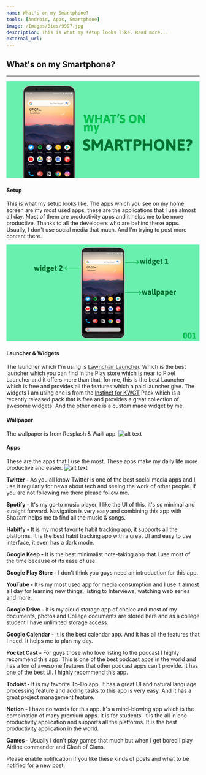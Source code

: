```yaml
---
name: What's on my Smartphone?
tools: [Android, Apps, Smartphone]
image: /Images/Bies/9997.jpg
description: This is what my setup looks like. Read more...
external_url:
---
```

## **What's on my Smartphone?**
---
![alt text](/Images/Bies/9997.jpg "1")
#### **Setup**
This is what my setup looks like. The apps which you see on my home screen are my most used apps, these are the applications that I use almost all day. Most of them are productivity apps and it helps me to be more productive. Thanks to all the developers who are behind these apps. Usually, I don't use social media that much. And I'm trying to post more content there.

![alt text](/Images/Bies/9997-001.jpg "2")
#### **Launcher & Widgets**
The launcher which I'm using is [Lawnchair Launcher](https://play.google.com/store/apps/details?id=ch.deletescape.lawnchair.plah). Which is the best launcher which you can find in the Play store which is near to Pixel Launcher and it offers more than that, for me, this is the best Launcher which is free and provides all the features which a paid launcher give.
The widgets I am using one is from the [Instinct for KWGT](https://play.google.com/store/apps/details?id=instinctkwgt.kustom.pack) Pack which is a recently released pack that is free and provides a great collection of awesome widgets. And the other one is a custom made widget by me.

#### **Wallpaper**
The wallpaper is from Resplash & Walli app.
![alt text](/Images/Bies/9997-002.jpg"3")

#### **Apps**
These are the apps that I use the most. These apps make my daily life more productive and easier.
![alt text](/Images/Bies/9997-003.jpg"4")

**Twitter -** As you all know Twitter is one of the best social media apps and I use it regularly for news about tech and seeing the work of other people. If you are not following me there please follow me.

**Spotify -** It's my go-to music player. I like the UI of this, it's so minimal and straight forward. Navigation is very easy and combining this app with Shazam helps me to find all the music & songs.

**Habitfy -** It is my most favorite habit tracking app, it supports all the platforms. It is the best habit tracking app with a great UI and easy to use interface, it even has a dark mode.

**Google Keep -** It is the best minimalist note-taking app that I use most of the time because of its ease of use. 

**Google Play Store -** I don't think you guys need an introduction for this app.

**YouTube -** It is my most used app for media consumption and I use it almost all day for learning new things, listing to Interviews, watching web series and more.

**Google Drive -** It is my cloud storage app of choice and most of my documents, photos and College documents are stored here and as a college student I have unlimited storage access.

**Google Calendar -** It is the best calendar app. And it has all the features that I need. It helps me to plan my day.

**Pocket Cast -** For guys those who love listing to the podcast I highly recommend this app. This is one of the best podcast apps in the world and has a ton of awesome features that other podcast apps can't provide. It has one of the best UI. I highly recommend this app.

**Todoist -** It is my favorite To-Do app. It has a great UI and natural language processing feature and adding tasks to this app is very easy. And it has a great project management feature.

**Notion -** I have no words for this app. It's a mind-blowing app which is the combination of many premium apps. It is for students. It is the all in one productivity application and supports all the platforms. It is the best productivity application in the world.

**Games -** Usually I don't play games that much but when I get bored I play Airline commander and Clash of Clans.

Please enable notification if you like these kinds of posts and what to be notified for a new post.